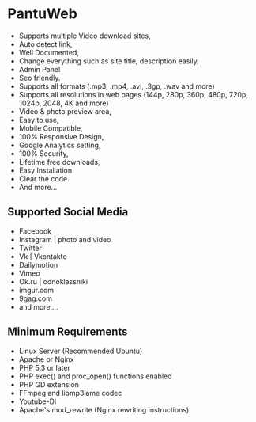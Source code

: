 # PantuWeb

- Supports multiple Video download sites,
- Auto detect link,
- Well Documented,
- Change everything such as site title, description easily,
- Admin Panel
- Seo friendly.
- Supports all formats (.mp3, .mp4, .avi, .3gp, .wav and more)
- Supports all resolutions in web pages (144p, 280p, 360p, 480p, 720p, 1024p, 2048, 4K and more)
- Video & photo preview area,
- Easy to use,
- Mobile Compatible,
- 100% Responsive Design,
- Google Analytics setting,
- 100% Security,
- Lifetime free downloads,
- Easy Installation
- Clear the code.
- And more…


## Supported Social Media
- Facebook
- Instagram | photo and video
- Twitter
- Vk | Vkontakte
- Dailymotion
- Vimeo
- Ok.ru | odnoklassniki
- imgur.com
- 9gag.com
- and more….


## Minimum Requirements
- Linux Server (Recommended Ubuntu)
- Apache or Nginx
- PHP 5.3 or later
- PHP exec() and proc_open() functions enabled
- PHP GD extension
- FFmpeg and libmp3lame codec
- Youtube-Dl
- Apache's mod_rewrite (Nginx rewriting instructions)
